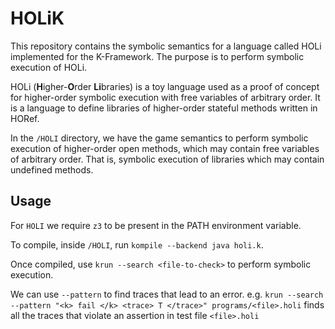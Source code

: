 # HOLiK
This repository contains the symbolic semantics for a language called HOLi implemented for the K-Framework. The purpose is to perform symbolic execution of HOLi.

HOLi (**H**igher-**O**rder **Li**braries) is a toy language used as a proof of concept for higher-order symbolic execution with free variables of arbitrary order. It is a language to define libraries of higher-order stateful methods written in HORef.

In the `/HOLI` directory, we have the game semantics to perform symbolic execution of higher-order open methods, which may contain free variables of arbitrary order. That is, symbolic execution of libraries which may contain undefined methods.

## Usage
For `HOLI` we require `z3` to be present in the PATH environment variable.

To compile, inside `/HOLI`, run `kompile --backend java holi.k`.

Once compiled, use `krun --search <file-to-check>` to perform symbolic execution.

We can use `--pattern` to find traces that lead to an error.
e.g. `krun --search --pattern "<k> fail </k> <trace> T </trace>" programs/<file>.holi` finds all the traces that violate an assertion in test file `<file>.holi`
